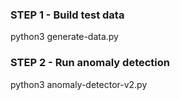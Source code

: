 ### STEP 1 - Build test data
python3 generate-data.py

### STEP 2 - Run anomaly detection
python3 anomaly-detector-v2.py
